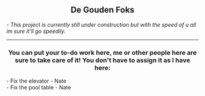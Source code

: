 <center><h2> De Gouden Foks </h2></center>

*- This project is currently still under construction but with the speed of u all im sure it'll go speedily.*

<hr />
<center><h3>You can put your to-do work here, me or other people here are sure to take care of it! You don't have to assign it as I have here:</h3></center>
<!-- To add something to the todo list just use a "-" at the beginning and add a <br at the end to make a newline. It's simple!-->
- Fix the elevator - Nate<br>
- Fix the pool table - Nate
